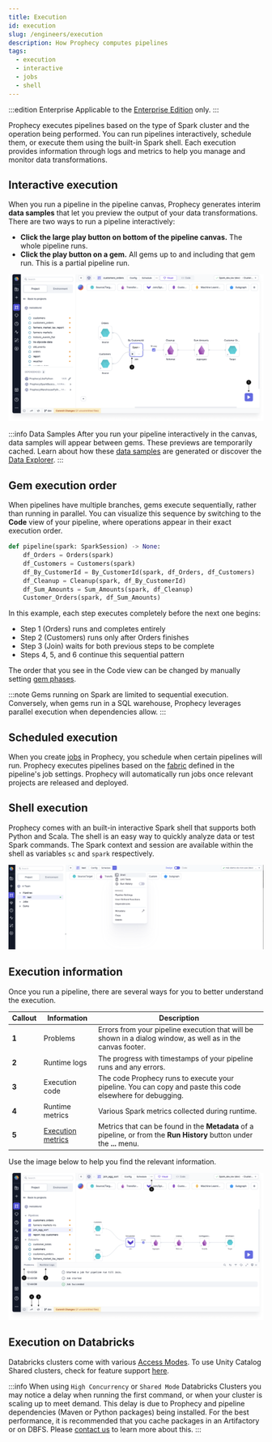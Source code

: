 ```yaml
---
title: Execution
id: execution
slug: /engineers/execution
description: How Prophecy computes pipelines
tags:
  - execution
  - interactive
  - jobs
  - shell
---
```


:::edition Enterprise
Applicable to the [Enterprise Edition](/getting-started/editions/) only.
:::

Prophecy executes pipelines based on the type of Spark cluster and the operation being performed. You can run pipelines interactively, schedule them, or execute them using the built-in Spark shell. Each execution provides information through logs and metrics to help you manage and monitor data transformations.

## Interactive execution

When you run a pipeline in the pipeline canvas, Prophecy generates interim **data samples** that let you preview the output of your data transformations. There are two ways to run a pipeline interactively:

- **Click the large play button on bottom of the pipeline canvas.** The whole pipeline runs.
- **Click the play button on a gem.** All gems up to and including that gem run. This is a partial pipeline run.

![Interactive run options](img/interactive-execution-play-options.png)

:::info Data Samples
After you run your pipeline interactively in the canvas, data samples will appear between gems. These previews are temporarily cached. Learn about how these [data samples](docs/Spark/execution/data-sampling.md) are generated or discover the [Data Explorer](/engineers/data-explorer).
:::

## Gem execution order

When pipelines have multiple branches, gems execute sequentially, rather than running in parallel. You can visualize this sequence by switching to the **Code** view of your pipeline, where operations appear in their exact execution order.

```python
def pipeline(spark: SparkSession) -> None:
    df_Orders = Orders(spark)
    df_Customers = Customers(spark)
    df_By_CustomerId = By_CustomerId(spark, df_Orders, df_Customers)
    df_Cleanup = Cleanup(spark, df_By_CustomerId)
    df_Sum_Amounts = Sum_Amounts(spark, df_Cleanup)
    Customer_Orders(spark, df_Sum_Amounts)
```

In this example, each step executes completely before the next one begins:

- Step 1 (Orders) runs and completes entirely
- Step 2 (Customers) runs only after Orders finishes
- Step 3 (Join) waits for both previous steps to be complete
- Steps 4, 5, and 6 continue this sequential pattern

The order that you see in the Code view can be changed by manually setting [gem phases](/engineers/gems#gem-phase).

:::note
Gems running on Spark are limited to sequential execution. Conversely, when gems run in a SQL warehouse, Prophecy leverages parallel execution when dependencies allow.
:::

## Scheduled execution

When you create [jobs](docs/Orchestration/Orchestration.md) in Prophecy, you schedule when certain pipelines will run. Prophecy executes pipelines based on the [fabric](docs/getting-started/concepts/fabrics.md) defined in the pipeline's job settings. Prophecy will automatically run jobs once relevant projects are released and deployed.

## Shell execution

Prophecy comes with an built-in interactive Spark shell that supports both Python and Scala. The shell is an easy way to quickly analyze data or test Spark commands. The Spark context and session are available within the shell as variables `sc` and `spark` respectively.

![Interactive execution](./img/int_exc_1.png)

## Execution information

Once you run a pipeline, there are several ways for you to better understand the execution.

| Callout | Information                                                    | Description                                                                                                             |
| ------- | -------------------------------------------------------------- | ----------------------------------------------------------------------------------------------------------------------- |
| **1**   | Problems                                                       | Errors from your pipeline execution that will be shown in a dialog window, as well as in the canvas footer.             |
| **2**   | Runtime logs                                                   | The progress with timestamps of your pipeline runs and any errors.                                                      |
| **3**   | Execution code                                                 | The code Prophecy runs to execute your pipeline. You can copy and paste this code elsewhere for debugging.              |
| **4**   | Runtime metrics                                                | Various Spark metrics collected during runtime.                                                                         |
| **5**   | [Execution metrics](docs/Spark/execution/execution-metrics.md) | Metrics that can be found in the **Metadata** of a pipeline, or from the **Run History** button under the **...** menu. |

Use the image below to help you find the relevant information.

![Execution information](./img/run-info.png)

## Execution on Databricks

Databricks clusters come with various [Access Modes](https://docs.databricks.com/clusters/create-cluster.html#what-is-cluster-access-mode). To use Unity Catalog Shared clusters, check for feature support [here](docs/administration/fabrics/Spark-fabrics/databricks/UCShared.md).

:::info
When using `High Concurrency` or `Shared Mode` Databricks Clusters you may notice a delay when running the first command, or when your cluster is scaling up to meet demand. This delay is due to Prophecy and pipeline dependencies (Maven or Python packages) being installed. For the best performance, it is recommended that you cache packages in an Artifactory or on DBFS. Please [contact us](https://help.prophecy.io/support/tickets/new) to learn more about this.
:::
